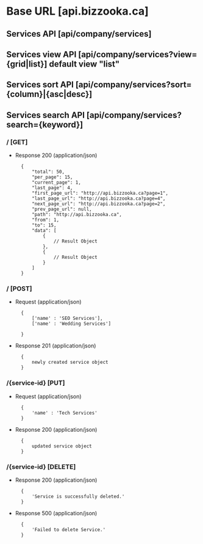 # Base URL [api.bizzooka.ca]

## Services API [api/company/services]

## Services view API [api/company/services?view={grid|list}] default view "list"

## Services sort API [api/company/services?sort={column}|{asc|desc}]

## Services search API [api/company/services?search={keyword}]

### / [GET]

+ Response 200 (application/json)

        {
            "total": 50,
            "per_page": 15,
            "current_page": 1,
            "last_page": 4,
            "first_page_url": "http://api.bizzooka.ca?page=1",
            "last_page_url": "http://api.bizzooka.ca?page=4",
            "next_page_url": "http://api.bizzooka.ca?page=2",
            "prev_page_url": null,
            "path": "http://api.bizzooka.ca",
            "from": 1,
            "to": 15,
            "data": [
                {
                    // Result Object
                },
                {
                    // Result Object
                }
            ]
        }

### / [POST]

+ Request (application/json)

        {
            ['name' : 'SEO Services'],
            ['name' : 'Wedding Services']

        }

+ Response 201 (application/json)

        {
            newly created service object
        }

### /{service-id} [PUT]

+ Request (application/json)

        {
            'name' : 'Tech Services'
        }

+ Response 200 (application/json)

        {
            updated service object
        }

### /{service-id} [DELETE]

+ Response 200 (application/json)

        {
            'Service is successfully deleted.'
        }

+ Response 500 (application/json)

        {
            'Failed to delete Service.'
        }
